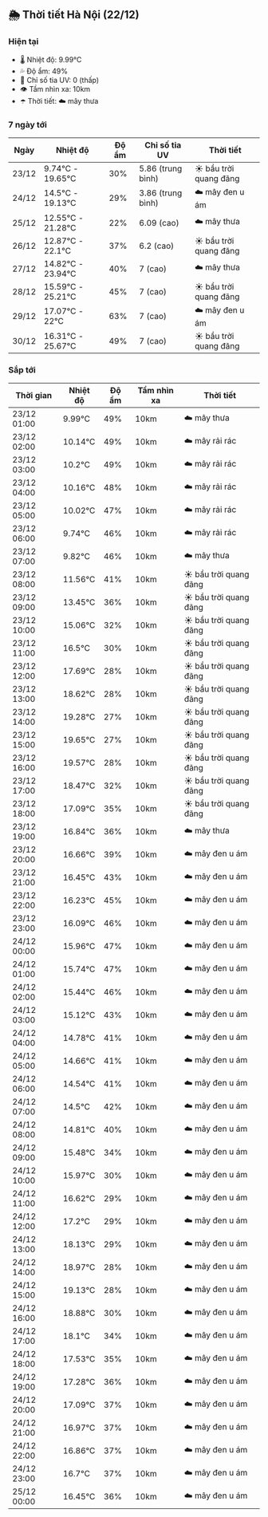 ## 🌦️ Thời tiết Hà Nội (22/12)

### Hiện tại

- 🌡️ Nhiệt độ: 9.99℃
- 💦 Độ ẩm: 49%
- 🌟 Chỉ số tia UV: 0 (thấp)
- 👁️ Tầm nhìn xa: 10km
- ☂️ Thời tiết: ☁️ mây thưa

### 7 ngày tới

| Ngày | Nhiệt độ | Độ ẩm | Chỉ số tia UV | Thời tiết |
| --- | --- | --- | --- | --- |
| 23/12 | 9.74℃ - 19.65℃ | 30% | 5.86 (trung bình) | ☀️ bầu trời quang đãng |
| 24/12 | 14.5℃ - 19.13℃ | 29% | 3.86 (trung bình) | ☁️ mây đen u ám |
| 25/12 | 12.55℃ - 21.28℃ | 22% | 6.09 (cao) | ☁️ mây thưa |
| 26/12 | 12.87℃ - 22.1℃ | 37% | 6.2 (cao) | ☀️ bầu trời quang đãng |
| 27/12 | 14.82℃ - 23.94℃ | 40% | 7 (cao) | ☁️ mây thưa |
| 28/12 | 15.59℃ - 25.21℃ | 45% | 7 (cao) | ☀️ bầu trời quang đãng |
| 29/12 | 17.07℃ - 22℃ | 63% | 7 (cao) | ☁️ mây đen u ám |
| 30/12 | 16.31℃ - 25.67℃ | 49% | 7 (cao) | ☀️ bầu trời quang đãng |

### Sắp tới

| Thời gian | Nhiệt độ | Độ ẩm | Tầm nhìn xa | Thời tiết |
| --- | --- | --- | --- | --- |
| 23/12 01:00 | 9.99℃ | 49% | 10km | ☁️ mây thưa |
| 23/12 02:00 | 10.14℃ | 49% | 10km | ☁️ mây rải rác |
| 23/12 03:00 | 10.2℃ | 49% | 10km | ☁️ mây rải rác |
| 23/12 04:00 | 10.16℃ | 48% | 10km | ☁️ mây rải rác |
| 23/12 05:00 | 10.02℃ | 47% | 10km | ☁️ mây rải rác |
| 23/12 06:00 | 9.74℃ | 46% | 10km | ☁️ mây rải rác |
| 23/12 07:00 | 9.82℃ | 46% | 10km | ☁️ mây thưa |
| 23/12 08:00 | 11.56℃ | 41% | 10km | ☀️ bầu trời quang đãng |
| 23/12 09:00 | 13.45℃ | 36% | 10km | ☀️ bầu trời quang đãng |
| 23/12 10:00 | 15.06℃ | 32% | 10km | ☀️ bầu trời quang đãng |
| 23/12 11:00 | 16.5℃ | 30% | 10km | ☀️ bầu trời quang đãng |
| 23/12 12:00 | 17.69℃ | 28% | 10km | ☀️ bầu trời quang đãng |
| 23/12 13:00 | 18.62℃ | 28% | 10km | ☀️ bầu trời quang đãng |
| 23/12 14:00 | 19.28℃ | 27% | 10km | ☀️ bầu trời quang đãng |
| 23/12 15:00 | 19.65℃ | 27% | 10km | ☀️ bầu trời quang đãng |
| 23/12 16:00 | 19.57℃ | 28% | 10km | ☀️ bầu trời quang đãng |
| 23/12 17:00 | 18.47℃ | 32% | 10km | ☀️ bầu trời quang đãng |
| 23/12 18:00 | 17.09℃ | 35% | 10km | ☀️ bầu trời quang đãng |
| 23/12 19:00 | 16.84℃ | 36% | 10km | ☁️ mây thưa |
| 23/12 20:00 | 16.66℃ | 39% | 10km | ☁️ mây đen u ám |
| 23/12 21:00 | 16.45℃ | 43% | 10km | ☁️ mây đen u ám |
| 23/12 22:00 | 16.23℃ | 45% | 10km | ☁️ mây đen u ám |
| 23/12 23:00 | 16.09℃ | 46% | 10km | ☁️ mây đen u ám |
| 24/12 00:00 | 15.96℃ | 47% | 10km | ☁️ mây đen u ám |
| 24/12 01:00 | 15.74℃ | 47% | 10km | ☁️ mây đen u ám |
| 24/12 02:00 | 15.44℃ | 46% | 10km | ☁️ mây đen u ám |
| 24/12 03:00 | 15.12℃ | 43% | 10km | ☁️ mây đen u ám |
| 24/12 04:00 | 14.78℃ | 41% | 10km | ☁️ mây đen u ám |
| 24/12 05:00 | 14.66℃ | 41% | 10km | ☁️ mây đen u ám |
| 24/12 06:00 | 14.54℃ | 41% | 10km | ☁️ mây đen u ám |
| 24/12 07:00 | 14.5℃ | 42% | 10km | ☁️ mây đen u ám |
| 24/12 08:00 | 14.81℃ | 40% | 10km | ☁️ mây đen u ám |
| 24/12 09:00 | 15.48℃ | 34% | 10km | ☁️ mây đen u ám |
| 24/12 10:00 | 15.97℃ | 30% | 10km | ☁️ mây đen u ám |
| 24/12 11:00 | 16.62℃ | 29% | 10km | ☁️ mây đen u ám |
| 24/12 12:00 | 17.2℃ | 29% | 10km | ☁️ mây đen u ám |
| 24/12 13:00 | 18.13℃ | 29% | 10km | ☁️ mây đen u ám |
| 24/12 14:00 | 18.97℃ | 28% | 10km | ☁️ mây đen u ám |
| 24/12 15:00 | 19.13℃ | 28% | 10km | ☁️ mây đen u ám |
| 24/12 16:00 | 18.88℃ | 30% | 10km | ☁️ mây đen u ám |
| 24/12 17:00 | 18.1℃ | 34% | 10km | ☁️ mây đen u ám |
| 24/12 18:00 | 17.53℃ | 35% | 10km | ☁️ mây đen u ám |
| 24/12 19:00 | 17.28℃ | 36% | 10km | ☁️ mây đen u ám |
| 24/12 20:00 | 17.09℃ | 37% | 10km | ☁️ mây đen u ám |
| 24/12 21:00 | 16.97℃ | 37% | 10km | ☁️ mây đen u ám |
| 24/12 22:00 | 16.86℃ | 37% | 10km | ☁️ mây đen u ám |
| 24/12 23:00 | 16.7℃ | 37% | 10km | ☁️ mây đen u ám |
| 25/12 00:00 | 16.45℃ | 36% | 10km | ☁️ mây đen u ám |
